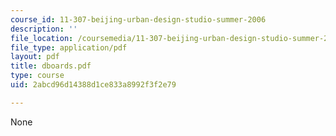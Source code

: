 ```yaml
---
course_id: 11-307-beijing-urban-design-studio-summer-2006
description: ''
file_location: /coursemedia/11-307-beijing-urban-design-studio-summer-2006/2abcd96d14388d1ce833a8992f3f2e79_dboards.pdf
file_type: application/pdf
layout: pdf
title: dboards.pdf
type: course
uid: 2abcd96d14388d1ce833a8992f3f2e79

---
```

None